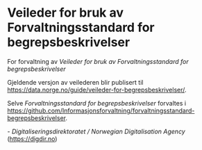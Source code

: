 # Veileder for bruk av Forvaltningsstandard for begrepsbeskrivelser

For forvaltning av _Veileder for bruk av Forvaltningsstandard for begrepsbeskrivelser_

Gjeldende versjon av veilederen blir publisert til https://data.norge.no/guide/veileder-for-begrepsbeskrivelser/.

Selve _Forvaltningsstandard for begrepsbeskrivelser_ forvaltes i https://github.com/Informasjonsforvaltning/forvaltningsstandard-begrepsbeskrivelser. 


\- _Digitaliseringsdirektoratet / Norwegian Digitalisation Agency_ (https://digdir.no)
